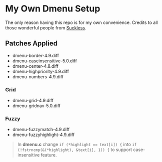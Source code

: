 # My Own Dmenu Setup
The only reason having this repo is for my own convenience. Credits to all those wonderful people from [Suckless](https://suckless.org).

## Patches Applied
* dmenu-border-4.9.diff
* dmenu-caseinsensitive-5.0.diff
* dmenu-center-4.8.diff
* dmenu-highpriority-4.9.diff
* dmenu-numbers-4.9.diff
### Grid
* dmenu-grid-4.9.diff
* dmenu-gridnav-5.0.diff
### Fuzzy
* dmenu-fuzzymatch-4.9.diff
* dmenu-fuzzyhighlight-4.9.diff
> In **dmenu.c** change `if (*highlight == text[i]) {` into `if (!fstrncmp(&(*highlight), &text[i], 1)) {` to support case-insensitive feature.
